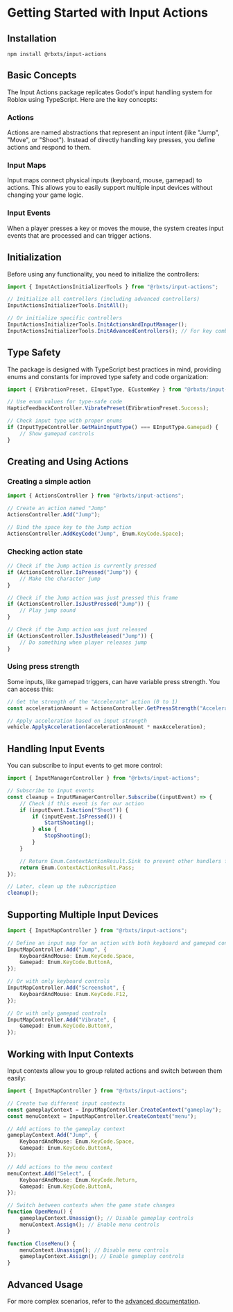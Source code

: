 # Getting Started with Input Actions

## Installation

```
npm install @rbxts/input-actions
```

## Basic Concepts

The Input Actions package replicates Godot's input handling system for Roblox using TypeScript. Here are the key concepts:

### Actions

Actions are named abstractions that represent an input intent (like "Jump", "Move", or "Shoot"). Instead of directly handling key presses, you define actions and respond to them.

### Input Maps

Input maps connect physical inputs (keyboard, mouse, gamepad) to actions. This allows you to easily support multiple input devices without changing your game logic.

### Input Events

When a player presses a key or moves the mouse, the system creates input events that are processed and can trigger actions.

## Initialization

Before using any functionality, you need to initialize the controllers:

```ts
import { InputActionsInitializerTools } from "@rbxts/input-actions";

// Initialize all controllers (including advanced controllers)
InputActionsInitializerTools.InitAll();

// Or initialize specific controllers
InputActionsInitializerTools.InitActionsAndInputManager();
InputActionsInitializerTools.InitAdvancedControllers(); // For key combinations, contexts, etc.
```

## Type Safety

The package is designed with TypeScript best practices in mind, providing enums and constants for improved type safety and code organization:

```ts
import { EVibrationPreset, EInputType, ECustomKey } from "@rbxts/input-actions";

// Use enum values for type-safe code
HapticFeedbackController.VibratePreset(EVibrationPreset.Success);

// Check input type with proper enums
if (InputTypeController.GetMainInputType() === EInputType.Gamepad) {
	// Show gamepad controls
}
```

## Creating and Using Actions

### Creating a simple action

```ts
import { ActionsController } from "@rbxts/input-actions";

// Create an action named "Jump"
ActionsController.Add("Jump");

// Bind the space key to the Jump action
ActionsController.AddKeyCode("Jump", Enum.KeyCode.Space);
```

### Checking action state

```ts
// Check if the Jump action is currently pressed
if (ActionsController.IsPressed("Jump")) {
	// Make the character jump
}

// Check if the Jump action was just pressed this frame
if (ActionsController.IsJustPressed("Jump")) {
	// Play jump sound
}

// Check if the Jump action was just released
if (ActionsController.IsJustReleased("Jump")) {
	// Do something when player releases jump
}
```

### Using press strength

Some inputs, like gamepad triggers, can have variable press strength. You can access this:

```ts
// Get the strength of the "Accelerate" action (0 to 1)
const accelerationAmount = ActionsController.GetPressStrength("Accelerate");

// Apply acceleration based on input strength
vehicle.ApplyAcceleration(accelerationAmount * maxAcceleration);
```

## Handling Input Events

You can subscribe to input events to get more control:

```ts
import { InputManagerController } from "@rbxts/input-actions";

// Subscribe to input events
const cleanup = InputManagerController.Subscribe((inputEvent) => {
	// Check if this event is for our action
	if (inputEvent.IsAction("Shoot")) {
		if (inputEvent.IsPressed()) {
			StartShooting();
		} else {
			StopShooting();
		}
	}

	// Return Enum.ContextActionResult.Sink to prevent other handlers from processing this input
	return Enum.ContextActionResult.Pass;
});

// Later, clean up the subscription
cleanup();
```

## Supporting Multiple Input Devices

```ts
import { InputMapController } from "@rbxts/input-actions";

// Define an input map for an action with both keyboard and gamepad controls
InputMapController.Add("Jump", {
	KeyboardAndMouse: Enum.KeyCode.Space,
	Gamepad: Enum.KeyCode.ButtonA,
});

// Or with only keyboard controls
InputMapController.Add("Screenshot", {
	KeyboardAndMouse: Enum.KeyCode.F12,
});

// Or with only gamepad controls
InputMapController.Add("Vibrate", {
	Gamepad: Enum.KeyCode.ButtonY,
});
```

## Working with Input Contexts

Input contexts allow you to group related actions and switch between them easily:

```ts
import { InputMapController } from "@rbxts/input-actions";

// Create two different input contexts
const gameplayContext = InputMapController.CreateContext("gameplay");
const menuContext = InputMapController.CreateContext("menu");

// Add actions to the gameplay context
gameplayContext.Add("Jump", {
	KeyboardAndMouse: Enum.KeyCode.Space,
	Gamepad: Enum.KeyCode.ButtonA,
});

// Add actions to the menu context
menuContext.Add("Select", {
	KeyboardAndMouse: Enum.KeyCode.Return,
	Gamepad: Enum.KeyCode.ButtonA,
});

// Switch between contexts when the game state changes
function OpenMenu() {
	gameplayContext.Unassign(); // Disable gameplay controls
	menuContext.Assign(); // Enable menu controls
}

function CloseMenu() {
	menuContext.Unassign(); // Disable menu controls
	gameplayContext.Assign(); // Enable gameplay controls
}
```

## Advanced Usage

For more complex scenarios, refer to the [advanced documentation](./AdvancedUsage.md).
